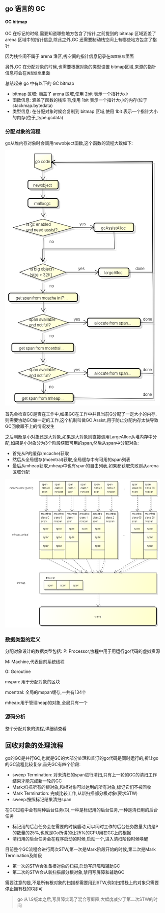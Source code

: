 ## go 语言的 GC

#### GC bitmap

GC 在标记的时候,需要知道哪些地方包含了指针,之前提到的 bitmap 区域涵盖了 arena 区域中的指针信息,除此之外,GC 还需要制动栈空间上有哪些地方包含了指针

因为栈空间不属于 arena 渔区,栈空间的指针信息记录在`函数信息`里面

另外,GC 在分配对象的时候,也需要根据对象的类型设置 bitmap区域,来源的指针信息将会在`类型信息`里面

总结起来 go 中有以下的 GC bitmap

- bitmap 区域: 涵盖了 arena 区域,使用 2bit 表示一个指针大小
- 函数信息: 涵盖了函数的栈空间,使用 1bit 表示一个指针大小的内存(位于 stackmap.bytedata)
- 类型信息: 在分配对象时候会复制到 bitmap 区域,使用 1bit 表示一个指针大小的内存(位于_type.gcdata)

### 分配对象的流程

go从堆内存对象时会调用newobject函数,这个函数的流程大致如下:

![img](images/881857-20171122165733821-1250658446.png)

首先会检查GC是否在工作中,如果GC在工作中并且当前G分配了一定大小的内存,则需要协助GC做一定的工作,这个机制叫做GC Assist,用于防止分配内存太快导致GC回收跟不上的情况发生

之后判断是小对象还是大对象,如果是大对象则直接调用LargeAlloc从堆内存中分配,如果是小对象分为3个阶段获取可用的span,然后从span中分配对象:

- 首先从P的缓存(mcache)获取
- 然后从全局缓存(mcentral)获取,全局缓存中有可用的span列表
- 最后从mheap获取,mheap中也有span的自由列表,如果都获取失败则从arena区域分配

![img](images/881857-20171122165741149-1015705312.png)

### 数据类型的定义

分配对象设计的数据类型包括:
P: Processor,协程中用于用运行go代码的虚拟资源

M: Machine,代表目前系统线程

G: Goroutine

mspan: 用于分配对象的区块

mcentral: 全局的mspan缓存,一共有134个

mheap:用于管理heap的对象,全局只有一个

### 源码分析

整个分配对象的流程,详细请查看



## 回收对象的处理流程

go的GC是并行GC,也就是GC的大部分处理和普汀的go代码是同时运行的,折让go的GC流程比较复杂,首先GC有四个阶段:

- sweep Termination: 对未清扫的span进行清扫,只有上一轮的GC的清扫工作结束才能完成新一轮的GC
- Mark:扫描所有的根对象,和根对象可以达到的所有对象,标记它们不被回收
- Mark Termination: 完成比较工作,从新扫描部分根对象(要求STW)
- sweep:按照标记结果清扫span

在GC过程中会有两种后台任务(G),一种是标记用的后台任务,一种是清扫用的后台任务

- 标记用的后台任务会在需要的时候启动,可以同时工作的后台任务数量大约是P的数量的25%,也就是Go所讲的让25%的CPU用在GC上的根据
- 清扫用的后台任务会在程序启动的时候,启动一个,进入清扫阶段时候唤醒

目前整个GC流程会进行两次STW,第一次是Mark阶段开始的时候,第二次是Mark Termination及阶段

- 第一次的STW会准备根对象的扫描,启动写屏障和辅助GC
- 第二次的STW会从新扫描部分根对象,禁用写屏障和辅助GC

需要注意的是,不是所有根对象的扫描都需要用到STW,例如扫描栈上的对象只需要停止拥有栈的G即可

> go 从1.9版本之后,写屏障实现了混合写屏障,大幅度减少了第二次STW的时间